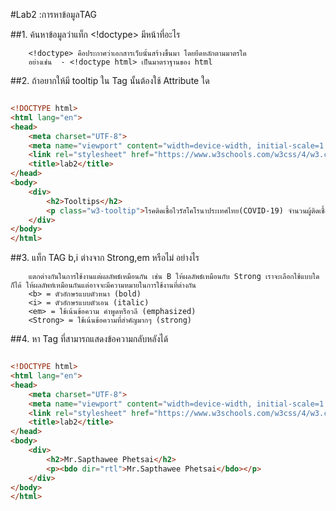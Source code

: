 #Lab2 :การหาข้อมูลTAG

##1. ค้นหาข้อมูลว่าแท็ก <!doctype> มีหน้าที่อะไร 
```
    <!doctype> คือประกาศว่าเอกสารเว็บนั้นสร้างขึ้นมา โดยยึดหลักตามมาตรใด 
    อย่างเช่น  - <!doctype html> เป็นมาตราฐานของ html
```

##2. ถ้าอยากให้มี tooltip ใน Tag นั้นต้องใช้ Attribute ใด

```html

<!DOCTYPE html>
<html lang="en">
<head>
    <meta charset="UTF-8">
    <meta name="viewport" content="width=device-width, initial-scale=1.0">
    <link rel="stylesheet" href="https://www.w3schools.com/w3css/4/w3.css">
    <title>lab2</title>
</head>
<body>
    <div>
        <h2>Tooltips</h2>
        <p class="w3-tooltip">โรคติดเชื้อไวรัสโคโรนาประเทศไทย(COVID-19) จำนวนผู้ติดเชื้อ<span class="w3-text w3-tag">(<em>2,169 คน update 06/04/2020</em>)</span></p>
    </div>
</body>
</html>

```

##3. แท็ก TAG b,i ต่างจาก Strong,em หรือไม่ อย่างไร
```
    แตกต่างกันในการใช้งานแต่ผลลัพธ์เหมือนกัน เช่น B ให้ผลลัพธ์เหมือนกับ Strong เราจะเลือกใช้แบบใดก็ได้ ให้ผลลัพท์เหมือนกันแต่อาจจะมีความหมายในการใช้งานที่ต่างกัน
    <b> = ตัวอักษรแบบตัวหนา (bold)
    <i> = ตัวอักษรแบบตัวเอน (italic)
    <em> = ใช้เน้นข้อความ คำพูดหรือวลี (emphasized)
    <Strong> = ใช้เน้นข้อความที่สำคัญมากๆ (strong)
```


##4. หา Tag ที่สามารถแสดงข้อความกลับหลังได้

```html

<!DOCTYPE html>
<html lang="en">
<head>
    <meta charset="UTF-8">
    <meta name="viewport" content="width=device-width, initial-scale=1.0">
    <link rel="stylesheet" href="https://www.w3schools.com/w3css/4/w3.css">
    <title>lab2</title>
</head>
<body>
    <div>
        <h2>Mr.Sapthawee Phetsai</h2>
        <p><bdo dir="rtl">Mr.Sapthawee Phetsai</bdo></p> 
    </div>
</body>
</html>

```
